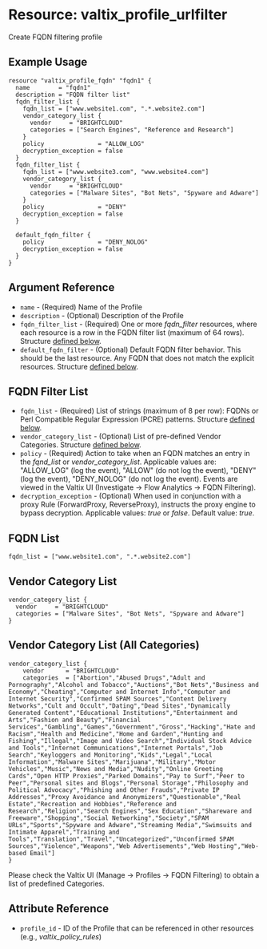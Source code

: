 # Resource: valtix_profile_urlfilter
Create FQDN filtering profile

## Example Usage
```hcl
resource "valtix_profile_fqdn" "fqdn1" {
  name        = "fqdn1"
  description = "FQDN filter list"
  fqdn_filter_list {
    fqdn_list = ["www.website1.com", ".*.website2.com"]
    vendor_category_list {
      vendor     = "BRIGHTCLOUD"
      categories = ["Search Engines", "Reference and Research"]
    }
    policy               = "ALLOW_LOG"
    decryption_exception = false
  }
  fqdn_filter_list {
    fqdn_list = ["www.website3.com", "www.website4.com"]
    vendor_category_list {
      vendor     = "BRIGHTCLOUD"
      categories = ["Malware Sites", "Bot Nets", "Spyware and Adware"]
    }
    policy               = "DENY"
    decryption_exception = false
  }

  default_fqdn_filter {
    policy               = "DENY_NOLOG"
    decryption_exception = false
  }
}
```

## Argument Reference
* `name` - (Required) Name of the Profile
* `description` - (Optional) Description of the Profile
* `fqdn_filter_list` - (Required) One or more *fqdn_filter* resources, where each resource is a row in the FQDN filter list (maximum of 64 rows). Structure [defined below](#fqdn-filter-list).
* `default_fqdn_filter` - (Optional) Default FQDN filter behavior.  This should be the last resource. Any FQDN that does not match the explicit resources. Structure [defined below](#fqdn-filter-list).

## FQDN Filter List
* `fqdn_list` - (Required) List of strings (maximum of 8 per row): FQDNs or Perl Compatible Regular Expression (PCRE) patterns.  Structure [defined below](#fqdn-list).
* `vendor_category_list` - (Optional) List of pre-defined Vendor Categories.  Structure [defined below](#vendor-category-list). 
* `policy` - (Required) Action to take when an FQDN matches an entry in the *fqnd_list* or *vendor_category_list*.  Applicable values are: "ALLOW_LOG" (log the event), "ALLOW" (do not log the event), "DENY" (log the event), "DENY_NOLOG" (do not log the event).  Events are viewed in the Valtix UI (Investigate -> Flow Analytics -> FQDN Filtering).
* `decryption_exception` - (Optional) When used in conjunction with a proxy Rule (ForwardProxy, ReverseProxy), instructs the proxy engine to  bypass decryption. Applicable values: *true* or *false*.  Default value: *true*.

## FQDN List
```
fqdn_list = ["www.website1.com", ".*.website2.com"]
```

## Vendor Category List
```
vendor_category_list {
  vendor     = "BRIGHTCLOUD"
  categories = ["Malware Sites", "Bot Nets", "Spyware and Adware"]
}
```

## Vendor Category List (All Categories)
```
vendor_category_list {
	vendor      = "BRIGHTCLOUD"
	categories  = ["Abortion","Abused Drugs","Adult and Pornography","Alcohol and Tobacco","Auctions","Bot Nets","Business and Economy","Cheating","Computer and Internet Info","Computer and Internet Security","Confirmed SPAM Sources","Content Delivery Networks","Cult and Occult","Dating","Dead Sites","Dynamically Generated Content","Educational Institutions","Entertainment and Arts","Fashion and Beauty","Financial Services","Gambling","Games","Government","Gross","Hacking","Hate and Racism","Health and Medicine","Home and Garden","Hunting and Fishing","Illegal","Image and Video Search","Individual Stock Advice and Tools","Internet Communications","Internet Portals","Job Search","Keyloggers and Monitoring","Kids","Legal","Local Information","Malware Sites","Marijuana","Military","Motor Vehicles","Music","News and Media","Nudity","Online Greeting Cards","Open HTTP Proxies","Parked Domains","Pay to Surf","Peer to Peer","Personal sites and Blogs","Personal Storage","Philosophy and Political Advocacy","Phishing and Other Frauds","Private IP Addresses","Proxy Avoidance and Anonymizers","Questionable","Real Estate","Recreation and Hobbies","Reference and Research","Religion","Search Engines","Sex Education","Shareware and Freeware","Shopping","Social Networking","Society","SPAM URLs","Sports","Spyware and Adware","Streaming Media","Swimsuits and Intimate Apparel","Training and Tools","Translation","Travel","Uncategorized","Unconfirmed SPAM Sources","Violence","Weapons","Web Advertisements","Web Hosting","Web-based Email"]
}
```

Please check the Valtix UI (Manage -> Profiles -> FQDN Filtering) to obtain a list of predefined Categories.

## Attribute Reference
* `profile_id` - ID of the Profile that can be referenced in other resources (e.g., *valtix_policy_rules*)